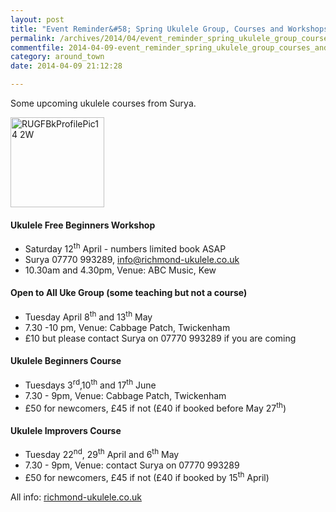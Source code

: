 ```yaml
---
layout: post
title: "Event Reminder&#58; Spring Ukulele Group, Courses and Workshops - Spring 2014"
permalink: /archives/2014/04/event_reminder_spring_ukulele_group_courses_and_wo.html
commentfile: 2014-04-09-event_reminder_spring_ukulele_group_courses_and_wo
category: around_town
date: 2014-04-09 21:12:28

---
```


Some upcoming ukulele courses from Surya.

<a href="/assets/images/2014/RUGFBkProfilePic14_2W.jpg" title="See larger version of - RUGFBkProfilePic14 2W"><img src="/assets/images/2014/RUGFBkProfilePic14_2W_thumb.jpg" width="150" height="144" alt="RUGFBkProfilePic14 2W" class="photo right" /></a>

#### Ukulele Free Beginners Workshop

-   Saturday 12<sup>th</sup> April - numbers limited book ASAP
-   Surya 07770 993289, <info@richmond-ukulele.co.uk>
-   10.30am and 4.30pm, Venue: ABC Music, Kew

#### Open to All Uke Group (some teaching but not a course)

-   Tuesday April 8<sup>th</sup> and 13<sup>th</sup> May
-   7.30 -10 pm, Venue: Cabbage Patch, Twickenham
-   £10 but please contact Surya on 07770 993289 if you are coming

#### Ukulele Beginners Course

-   Tuesdays 3<sup>rd</sup>,10<sup>th</sup> and 17<sup>th</sup> June
-   7.30 - 9pm, Venue: Cabbage Patch, Twickenham
-   £50 for newcomers, £45 if not (£40 if booked before May 27<sup>th</sup>)

#### Ukulele Improvers Course

-   Tuesday 22<sup>nd</sup>, 29<sup>th</sup> April and 6<sup>th</sup> May
-   7.30 - 9pm, Venue: contact Surya on 07770 993289
-   £50 for newcomers, £45 if not (£40 if booked by 15<sup>th</sup> April)

All info: [richmond-ukulele.co.uk](http://richmond-ukulele.co.uk/)
